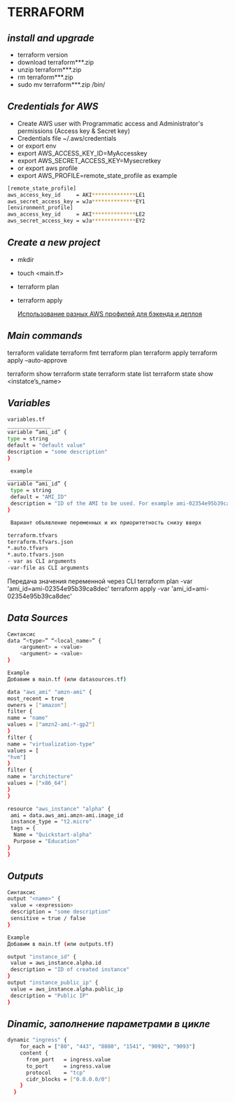 # TERRAFORM
## _install and upgrade_
- terraform version
- download terraform***.zip
- unzip terraform***.zip
- rm terraform***.zip
- sudo mv terraform***.zip /bin/

## _Credentials for AWS_
- Create AWS user with Programmatic access and Administrator's permissions (Access key & Secret key)
- Credentials file ~/.aws/credentials
- or export env
- export AWS_ACCESS_KEY_ID=MyAccesskey
- export AWS_SECRET_ACCESS_KEY=Mysecretkey
- or export aws profile
- export AWS_PROFILE=remote_state_profile
as example
```sh
[remote_state_profile]
aws_access_key_id     = AKI**************LE1
aws_secret_access_key = wJa**************EY1
[environment_profile]
aws_access_key_id     = AKI**************LE2
aws_secret_access_key = wJa**************EY2
```

## _Create a new project_
- mkdir <projectname>
- touch <main.tf>
- terraform plan
- terraform apply

  [Использование разных AWS профилей для бэкенда и деплоя](https://notessysadmin.com/terraform-different-aws-profiles-for-s3-backend-and-environment)
  
## _Main commands_
terraform validate
terraform fmt
terraform plan
terraform apply
terraform apply –auto-approve

terraform show
terraform state
terraform state list
terraform state show <instatce’s_name>

## _Variables_
  ```sh
  variables.tf
______________
variable “ami_id” { 
  type = string
  default = "default value" 
  description = "some description" 
}
  ```
 ```sh
  example
______________
variable “ami_id” { 
  type = string 
  default = "AMI_ID" 
  description = "ID of the AMI to be used. For example ami-02354e95b39ca8dec" 
}

  ```
 ```sh
  Вариант объявление переменных и их приоритетность снизу вверх

terraform.tfvars
terraform.tfvars.json
*.auto.tfvars
*.auto.tfvars.json
- var as CLI arguments
-var-file as CLI arguments
  ```
  
Передача значения переменной через CLI
terraform plan -var 'ami_id=ami-02354e95b39ca8dec' 
terraform apply -var 'ami_id=ami-02354e95b39ca8dec'

  
## _Data Sources_
```sh
Синтаксис
data “<type>” “<local_name>” {
	<argument> = <value>
	<argument> = <value>
}
  ```
    
  ```sh
Example
Добавим в main.tf (или datasources.tf)

data "aws_ami" "amzn-ami" {
 most_recent = true
 owners = ["amazon"]
 filter {
 name = "name"
 values = ["amzn2-ami-*-gp2"]
 }
 filter {
 name = "virtualization-type"
 values = [
 "hvm"]
 } 
 filter {
 name = "architecture"
 values = ["x86_64"]
 }
}

resource "aws_instance" "alpha" {
   ami = data.aws_ami.amzn-ami.image_id
   instance_type = "t2.micro"
   tags = {
 	Name = "Quickstart-alpha"
 	Purpose = "Education"
 }
}

  ```
## _Outputs_
```sh
Синтаксис
output "<name>" {
 value = <expression>
 description = "some description"
 sensitive = true / false
}
  ```		
```sh
Example
Добавим в main.tf (или outputs.tf)

output "instance_id" {
 value = aws_instance.alpha.id
 description = "ID of created instance"
}
output "instance_public_ip" {
 value = aws_instance.alpha.public_ip
 description = "Public IP"
}
  ```
## _Dinamic, заполнение параметрами в цикле_
```sh
dynamic "ingress" {
    for_each = ["80", "443", "8080", "1541", "9092", "9093"]
    content {
      from_port   = ingress.value
      to_port     = ingress.value
      protocol    = "tcp"
      cidr_blocks = ["0.0.0.0/0"]
    }
  }
 ```		
